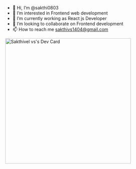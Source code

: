 - 👋 Hi, I’m @sakthi0803
- 👀 I’m interested in Frontend web development
- 🌱 I’m currently working as React js Developer
- 💞️ I’m looking to collaborate on Frontend development
- 📫 How to reach me sakthivs1404@gmail.com

<!---
sakthi0803/sakthi0803 is a ✨ special ✨ repository because its `README.md` (this file) appears on your GitHub profile.
You can click the Preview link to take a look at your changes.
--->

<a href="https://app.daily.dev/sakthivel08"><img src="https://api.daily.dev/devcards/13b7c11cf4e744e58ed03caeade1fd79.png?r=6gf" width="400" alt="Sakthivel vs's Dev Card"/></a>
